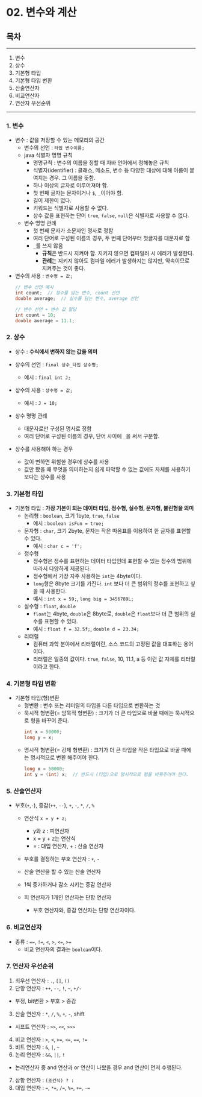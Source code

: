 # 02. 변수와 계산
## 목차
---
1. 변수
2. 상수
3. 기본형 타입
4. 기본형 타입 변환
5. 산술연산자
6. 비교연산자
7. 연산자 우선순위
---

### 1. 변수
- 변수 : 값을 저장할 수 있는 메모리의 공간
  - 변수의 선언 : ```타입 변수이름;```
  - java 식별자 명명 규칙
    - 명명규칙 : 변수의 이름을 정할 때 자바 언어에서 정해놓은 규칙
    - 식별자(identifier) : 클래스, 메소드, 변수 등 다양한 대상에 대해 이름이 붙여지는 경우. 그 이름을 뜻함.
    - 하나 이상의 글자로 이루어져야 함.
    - 첫 번째 글자는 문자이거나 ```$```, ```_```이어야 함.
    - 길이 제한이 없다.
    - 키워드는 식별자로 사용할 수 없다.
    - 상수 값을 표현하는 단어 ```true```, ```false```, ```null```은 식별자로 사용할 수 없다.
  - 변수 명명 관례
    - 첫 번째 문자가 소문자인 명사로 정함
    - 여러 단어로 구성된 이름의 경우, 두 번째 단어부터 첫글자를 대문자로 함
    - ```_```를 쓰지 않음
      - **규칙**은 반드시 지켜야 함. 지키지 않으면 컴파일러 시 에러가 발생한다.
      - **관례**는 지키지 않아도 컴파일 에러가 발생하지는 않지만, 약속이므로 지켜주는 것이 좋다.
- 변수의 사용 : ```변수명 = 값;```
  ```java
  // 변수 선언 예시
  int count;  // 정수를 담는 변수, count 선언
  double average;  // 실수를 담는 변수, average 선언
  
  // 변수 선언 + 변수 값 할당
  int count = 10;
  double average = 11.1;
  ```
### 2. 상수
- 상수 : **수식에서 변하지 않는 값을 의미**
- 상수의 선언 : ```final 상수_타입 상수명;```
  - 예시 : ```final int J;```

- 상수의 사용 : ```상수명 = 값;```
  - 예시 : ```J = 10;```

- 상수 명명 관례
  - 대문자로만 구성된 명사로 정함
  - 여러 단어로 구성된 이름의 경우, 단어 사이에 ```_```을 써서 구분함.

- 상수를 사용해야 하는 경우
  - 값이 변하면 위험한 경우에 상수를 사용
  - 값만 봤을 때 무엇을 의미하는지 쉽게 파악할 수 없는 값에도 자체를 사용하기 보다는 상수를 사용


### 3. 기본형 타입
- 기본형 타입 : **가장 기본이 되는 데이터 타입, 정수형, 실수형, 문자형, 불린형을 의미**
  - 논리형 : ```boolean```, 크기 1byte, ```true```, ```false```
    - 예시 : ```boolean isFun = true;```
  - 문자형 : ```char```, 크기 2byte, 문자는 작은 따옴표를 이용하여 한 글자를 표현할 수 있다.
    - 예시 : ```char c = 'f';```
  - 정수형
    - 정수형은 정수를 표현하는 데이터 타입인데 표현할 수 있는 정수의 범위에 따라서 다양하게 제공된다.
    - 정수형에서 가장 자주 사용하는 ```int```는 4byte이다.
    - ```long```형은 8byte 크기를 가진다. ```int``` 보다 더 큰 범위의 정수를 표현하고 싶을 때 사용한다.
    - 예시 : ```int x = 59;```, ```long big = 3456789L;```
  - 실수형 : ```float```, ```double```
    - ```float```는 4byte, ```double```은 8byte로, ```double```은 ```float```보다 더 큰 범위의 실수를 표현할 수 있다.
    - 예시 : ```float f = 32.5f;```, ```double d = 23.34;```
  - 리터럴
    - 컴퓨터 과학 분야에서 리터럴이란, 소스 코드의 고정된 값을 대표하는 용어이다.
    - 리터럴은 일종의 값이다. ```true```, ```false```, 10, 11.1, a 등 이런 값 자체를 리터럴이라고 한다.


### 4. 기본형 타입 변환
- 기본형 타입(형)변환
  - 형변환 : 변수 또는 리터럴의 타입을 다른 타입으로 변환하는 것
  - 묵시적 형변환(= 암묵적 형변환) : 크기가 더 큰 타입으로 바꿀 때에는 묵시적으로 형을 바꾸어 준다.
    ```java
    int x = 50000;
    long y = x;
    ```
  - 명시적 형변환(= 강제 형변환) : 크기가 더 큰 타입을 작은 타입으로 바꿀 때에는 명시적으로 변환 해주어야 한다.
    ```java
    long x = 50000;
    int y = (int) x;  // 반드시 (타입)으로 명시적으로 형을 바꿔주어야 한다.
    ```
    
### 5. 산술연산자
- 부호(```+```,```-```), 증감(```++```, ```--```), ```+```, ```-```, ```*```, ```/```, ```%```
  - 연산식 ```x = y + z;```
    - y와 z : 피연산자
    - x = y + z는 연산식
    - = : 대입 연산자, + : 산술 연산자
    
  - 부호를 결정하는 부호 연산자 : ```+```, ```-```
  - 산술 연산을 할 수 있는 산술 연산자
  - 1씩 증가하거나 감소 시키는 증감 연산자
  - 피 연산자가 1개인 연산자는 단항 연산자
    - 부호 연산자와, 증감 연산자는 단항 연산자이다.

### 6. 비교연산자
- 종류 : ```==```, ```!=```, ```<```, ```>```, ```<=```, ```>=```
  - 비교 연산자의 결과는 ```boolean```이다.
### 7. 연산자 우선순위
1. 최우선 연산자 : ```.```, ```[]```, ```()```
2. 단항 연산자 : ```++```, ```--```, ```!```, ```~```, ```+/-```
  - 부정, bit변환 > 부호 > 증감
3. 산술 연산자 : ```*```, ```/```, ```%```, ```+```, ```-```, shift
  - 시프트 연산자 : ```>>```, ```<<```, ```>>>```
4. 비교 연산자 : ```>```, ```<```, ```>=```, ```<=```, ```==```, ```!=```
5. 비트 연산자 : ```&```, ```|```, ```~```
6. 논리 연산자 : ```&&```, ```||```, ```!```
  - 논리연산자 중 and 연산과 or 연산이 나왔을 경우 and 연산이 먼저 수행된다.
7. 삼항 연산자 : ```(조건식) ? : ```
8. 대입 연산자 : ```=```, ```*=```, ```/=```, ```%=```, ```+=```, ```-=```
